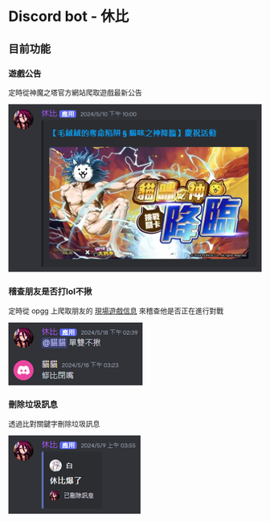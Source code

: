 Discord bot - 休比
====================

## 目前功能

### 遊戲公告

定時從神魔之塔官方網站爬取遊戲最新公告

![dc截圖](images/神魔之塔.png)

### 稽查朋友是否打lol不揪

定時從 opgg 上爬取朋友的 [現場遊戲信息](https://www.op.gg/summoners/tw/%E5%A4%A7%E5%AE%B6%E5%A5%BD%E6%88%91%E6%98%AF%E5%9A%B6%E5%9A%B6%E6%80%AA-TW2/ingame) 來稽查他是否正在進行對戰

![dc截圖](images/不揪.png)

### 刪除垃圾訊息

透過比對關鍵字刪除垃圾訊息

![dc截圖](images/刪除訊息.png)
